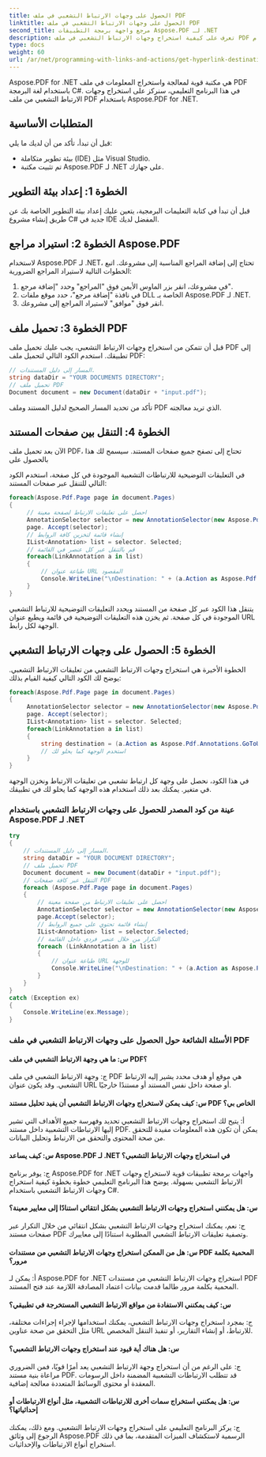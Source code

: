 ```yaml
---
title: الحصول على وجهات الارتباط التشعبي في ملف PDF
linktitle: الحصول على وجهات الارتباط التشعبي في ملف PDF
second_title: مرجع واجهة برمجة التطبيقات Aspose.PDF لـ .NET
description: تعرف على كيفية استخراج وجهات الارتباط التشعبي في ملف PDF باستخدام Aspose.PDF لـ .NET.
type: docs
weight: 60
url: /ar/net/programming-with-links-and-actions/get-hyperlink-destinations/
---
```

Aspose.PDF for .NET هي مكتبة قوية لمعالجة واستخراج المعلومات في ملف PDF باستخدام لغة البرمجة C#. في هذا البرنامج التعليمي، سنركز على استخراج وجهات الارتباط التشعبي من ملف PDF باستخدام Aspose.PDF for .NET.

## المتطلبات الأساسية

قبل أن تبدأ، تأكد من أن لديك ما يلي:

- بيئة تطوير متكاملة (IDE) مثل Visual Studio.
- تم تثبيت مكتبة Aspose.PDF لـ .NET على جهازك.

## الخطوة 1: إعداد بيئة التطوير

قبل أن تبدأ في كتابة التعليمات البرمجية، يتعين عليك إعداد بيئة التطوير الخاصة بك عن طريق إنشاء مشروع C# جديد في IDE المفضل لديك.

## الخطوة 2: استيراد مراجع Aspose.PDF

لاستخدام Aspose.PDF لـ .NET، تحتاج إلى إضافة المراجع المناسبة إلى مشروعك. اتبع الخطوات التالية لاستيراد المراجع الضرورية:

1. في مشروعك، انقر بزر الماوس الأيمن فوق "المراجع" وحدد "إضافة مرجع".
2. في نافذة "إضافة مرجع"، حدد موقع ملفات DLL الخاصة بـ Aspose.PDF لـ .NET.
3. انقر فوق "موافق" لاستيراد المراجع إلى مشروعك.

## الخطوة 3: تحميل ملف PDF

قبل أن تتمكن من استخراج وجهات الارتباط التشعبي، يجب عليك تحميل ملف PDF إلى تطبيقك. استخدم الكود التالي لتحميل ملف PDF:

```csharp
// المسار إلى دليل المستندات.
string dataDir = "YOUR DOCUMENTS DIRECTORY";
// تحميل ملف PDF
Document document = new Document(dataDir + "input.pdf");
```

تأكد من تحديد المسار الصحيح لدليل المستند وملف PDF الذي تريد معالجته.

## الخطوة 4: التنقل بين صفحات المستند

الآن بعد تحميل ملف PDF، تحتاج إلى تصفح جميع صفحات المستند. سيسمح لك هذا بالحصول على

في التعليقات التوضيحية للارتباطات التشعبية الموجودة في كل صفحة، استخدم الكود التالي للتنقل عبر صفحات المستند:

```csharp
foreach(Aspose.Pdf.Page page in document.Pages)
{
     // احصل على تعليقات الارتباط لصفحة معينة
     AnnotationSelector selector = new AnnotationSelector(new Aspose.Pdf.Annotations.LinkAnnotation(page, Aspose.Pdf.Rectangle.Trivial));
     page. Accept(selector);
     // إنشاء قائمة لتخزين كافة الروابط
     IList<Annotation> list = selector. Selected;
     // قم بالتنقل عبر كل عنصر في القائمة
     foreach(LinkAnnotation a in list)
     {
         // طباعة عنوان URL المقصود
         Console.WriteLine("\nDestination: " + (a.Action as Aspose.Pdf.Annotations.GoToURIAction).URI + "\n");
     }
}
```

يتنقل هذا الكود عبر كل صفحة من المستند ويحدد التعليقات التوضيحية للارتباط التشعبي الموجودة في كل صفحة. ثم يخزن هذه التعليقات التوضيحية في قائمة ويطبع عنوان URL الوجهة لكل رابط.

## الخطوة 5: الحصول على وجهات الارتباط التشعبي

الخطوة الأخيرة هي استخراج وجهات الارتباط التشعبي من تعليقات الارتباط التشعبي. يوضح لك الكود التالي كيفية القيام بذلك:

```csharp
foreach(Aspose.Pdf.Page page in document.Pages)
{
     AnnotationSelector selector = new AnnotationSelector(new Aspose.Pdf.Annotations.LinkAnnotation(page, Aspose.Pdf.Rectangle.Trivial));
     page. Accept(selector);
     IList<Annotation> list = selector. Selected;
     foreach(LinkAnnotation a in list)
     {
         string destination = (a.Action as Aspose.Pdf.Annotations.GoToURIAction).URI;
         // استخدم الوجهة كما يحلو لك
     }
}
```

في هذا الكود، نحصل على وجهة كل ارتباط تشعبي من تعليقات الارتباط ونخزن الوجهة في متغير. يمكنك بعد ذلك استخدام هذه الوجهة كما يحلو لك في تطبيقك.

### عينة من كود المصدر للحصول على وجهات الارتباط التشعبي باستخدام Aspose.PDF لـ .NET 
```csharp
try
{
	// المسار إلى دليل المستندات.
	string dataDir = "YOUR DOCUMENT DIRECTORY";
	// تحميل ملف PDF
	Document document = new Document(dataDir + "input.pdf");
	// التنقل عبر كافة صفحات PDF
	foreach (Aspose.Pdf.Page page in document.Pages)
	{
		// احصل على تعليقات الارتباط من صفحة معينة
		AnnotationSelector selector = new AnnotationSelector(new Aspose.Pdf.Annotations.LinkAnnotation(page, Aspose.Pdf.Rectangle.Trivial));
		page.Accept(selector);
		// إنشاء قائمة تحتوي على جميع الروابط
		IList<Annotation> list = selector.Selected;
		// التكرار من خلال عنصر فردي داخل القائمة
		foreach (LinkAnnotation a in list)
		{
			// طباعة عنوان URL للوجهة
			Console.WriteLine("\nDestination: " + (a.Action as Aspose.Pdf.Annotations.GoToURIAction).URI + "\n");
		}
	}
}
catch (Exception ex)
{
	Console.WriteLine(ex.Message);
}
```

### الأسئلة الشائعة حول الحصول على وجهات الارتباط التشعبي في ملف PDF

#### س: ما هي وجهة الارتباط التشعبي في ملف PDF؟

ج: وجهة الارتباط التشعبي في ملف PDF هي موقع أو هدف محدد يشير إليه الارتباط التشعبي. وقد يكون عنوان URL أو صفحة داخل نفس المستند أو مستندًا خارجيًا.

#### س: كيف يمكن لاستخراج وجهات الارتباط التشعبي أن يفيد تحليل مستند PDF الخاص بي؟

أ: يتيح لك استخراج وجهات الارتباط التشعبي تحديد وفهرسة جميع الأهداف التي تشير إليها الارتباطات التشعبية داخل مستند PDF. يمكن أن تكون هذه المعلومات مفيدة للتحقق من صحة المحتوى والتحقق من الارتباط وتحليل البيانات.

#### س: كيف يساعد Aspose.PDF لـ .NET في استخراج وجهات الارتباط التشعبي؟

ج: يوفر برنامج Aspose.PDF for .NET واجهات برمجة تطبيقات قوية لاستخراج وجهات الارتباط التشعبي بسهولة. يوضح هذا البرنامج التعليمي خطوة بخطوة كيفية استخراج وجهات الارتباط التشعبي باستخدام C#.

#### س: هل يمكنني استخراج وجهات الارتباط التشعبي بشكل انتقائي استنادًا إلى معايير معينة؟

ج: نعم، يمكنك استخراج وجهات الارتباط التشعبي بشكل انتقائي من خلال التكرار عبر صفحات مستند PDF وتصفية تعليقات الارتباط التشعبي المطلوبة استنادًا إلى معاييرك.

#### س: هل من الممكن استخراج وجهات الارتباط التشعبي من مستندات PDF المحمية بكلمة مرور؟

أ: يمكن لـ Aspose.PDF for .NET استخراج وجهات الارتباط التشعبي من مستندات PDF المحمية بكلمة مرور طالما قدمت بيانات اعتماد المصادقة اللازمة عند فتح المستند.

#### س: كيف يمكنني الاستفادة من مواقع الارتباط التشعبي المستخرجة في تطبيقي؟

ج: بمجرد استخراج وجهات الارتباط التشعبي، يمكنك استخدامها لإجراء إجراءات مختلفة، مثل التحقق من صحة عناوين URL للارتباط، أو إنشاء التقارير، أو تنفيذ التنقل المخصص.

#### س: هل هناك أية قيود عند استخراج وجهات الارتباط التشعبي؟

ج: على الرغم من أن استخراج وجهة الارتباط التشعبي يعد أمرًا قويًا، فمن الضروري مراعاة بنية مستند PDF. قد تتطلب الارتباطات التشعبية المضمنة داخل الرسومات المعقدة أو محتوى الوسائط المتعددة معالجة إضافية.

#### س: هل يمكنني استخراج سمات أخرى للارتباطات التشعبية، مثل أنواع الارتباطات أو إحداثياتها؟

ج: يركز البرنامج التعليمي على استخراج وجهات الارتباط التشعبي. ومع ذلك، يمكنك الرجوع إلى وثائق Aspose.PDF الرسمية لاستكشاف الميزات المتقدمة، بما في ذلك استخراج أنواع الارتباطات والإحداثيات.